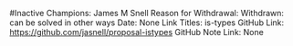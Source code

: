 #Inactive
Champions: James M Snell
Reason for Withdrawal: Withdrawn: can be solved in other ways
Date: None
Link Titles: is-types
GitHub Link: https://github.com/jasnell/proposal-istypes
GitHub Note Link: None
